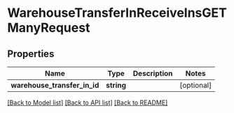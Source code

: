 # WarehouseTransferInReceiveInsGETManyRequest

## Properties
Name | Type | Description | Notes
------------ | ------------- | ------------- | -------------
**warehouse_transfer_in_id** | **string** |  | [optional] 

[[Back to Model list]](../README.md#documentation-for-models) [[Back to API list]](../README.md#documentation-for-api-endpoints) [[Back to README]](../README.md)


